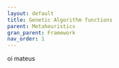 ```yaml
---
layout: default
title: Genetic Algorithm functions
parent: Metaheuristics
gran_parent: Framework
nav_order: 1
---
```


oi mateus
